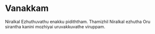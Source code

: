# Vanakkam
Niralkal Ezhuthuvathu enakku pidiththam. Thamizhil Niralkal ezhutha Oru sirantha kanini mozhiyai uruvakkuvathe viruppam.
